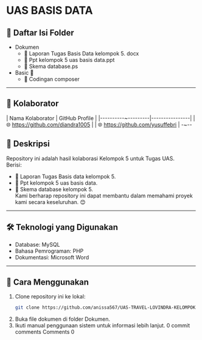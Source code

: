 # UAS BASIS DATA

## 📂 Daftar Isi Folder
- Dokumen 
  - 📘 Laporan Tugas Basis Data kelompok 5. docx
  - 📙 Ppt kelompok 5 uas basis data.ppt
  - 📗 Skema database.ps
- Basic 📁
  - 🔧 Codingan composer
---
## 🤝 Kolaborator
| Nama Kolaborator | GitHub Profile |
|----------~---------|----------------|
|  🌐 https://github.com/diandra1005 |
|  🌐 https://github.com/yusuffebri |
-~--
## 📝 Deskripsi
Repository ini adalah hasil kolaborasi Kelompok 5 untuk Tugas UAS.  
Berisi:
- 📌 Laporan Tugas Basis data kelompok 5.
- 📌 Ppt kelompok 5 uas basis data.
- 📌 Skema database kelompok 5.  
Kami berharap repository ini dapat membantu dalam memahami proyek kami secara keseluruhan. 😊
---
## 🛠 Teknologi yang Digunakan
- Database: MySQL
- Bahasa Pemrograman: PHP
- Dokumentasi: Microsoft Word 
---
## 🚀 Cara Menggunakan
1. Clone repository ini ke lokal:
   ```bash
   git clone https://github.com/anissa567/UAS-TRAVEL-LOVINDRA-KELOMPOK-5.git
2. Buka file dokumen di folder Dokumen.
3. Ikuti manual penggunaan sistem untuk informasi lebih lanjut.
0 commit comments
Comments
0


